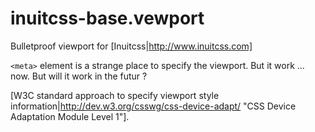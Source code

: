 # inuitcss-base.vewport

Bulletproof viewport for [Inuitcss|http://www.inuitcss.com]

`<meta>` element is a strange place to specify the viewport. But it work ... now. But will it work in the futur ?

[W3C standard approach to specify viewport style information|http://dev.w3.org/csswg/css-device-adapt/ "CSS Device Adaptation Module Level 1"].
